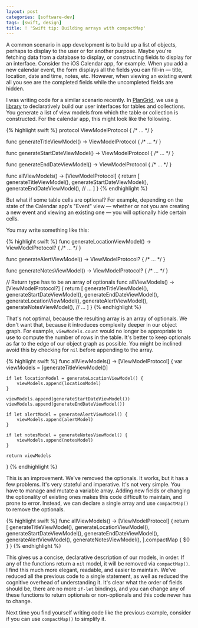 ```yaml
---
layout: post
categories: [software-dev]
tags: [swift, design]
title: ! 'Swift tip: Building arrays with compactMap'
---
```


A common scenario in app development is to build up a list of objects, perhaps to display to the user or for another purpose. Maybe you're fetching data from a database to display, or constructing fields to display for an interface. Consider the iOS Calendar app, for example. When you add a new calendar event, the form displays all the fields you can fill-in &mdash; title, location, date and time, notes, etc. However, when viewing an existing event all you see are the completed fields while the uncompleted fields are hidden.

<!--excerpt-->

I was writing code for a similar scenario recently. In [PlanGrid](http://plangrid.com), we use [a library](https://github.com/plangrid/reactivelists) to declaratively build our user interfaces for tables and collections. You generate a list of view models from which the table or collection is constructed. For the calendar app, this might look like the following.

{% highlight swift %}
protocol ViewModelProtocol { /* ... */ }

func generateTitleViewModel() -> ViewModelProtocol { /* ... */ }

func generateStartDateViewModel() -> ViewModelProtocol { /* ... */ }

func generateEndDateViewModel() -> ViewModelProtocol { /* ... */ }

func allViewModels() -> [ViewModelProtocol] {
    return [
        generateTitleViewModel(),
        generateStartDateViewModel(),
        generateEndDateViewModel(),
        // ...
    ]
}
{% endhighlight %}

But what if some table cells are optional? For example, depending on the state of the Calendar app's "Event" view &mdash; whether or not you are creating a new event and viewing an existing one &mdash; you will optionally hide certain cells.

You may write something like this:

{% highlight swift %}
func generateLocationViewModel() -> ViewModelProtocol? { /* ... */ }

func generateAlertViewModel() -> ViewModelProtocol? { /* ... */ }

func generateNotesViewModel() -> ViewModelProtocol? { /* ... */ }

// Return type has to be an array of optionals
func allViewModels() -> [ViewModelProtocol?] {
    return [
        generateTitleViewModel(),
        generateStartDateViewModel(),
        generateEndDateViewModel(),
        generateLocationViewModel(),
        generateAlertViewModel(),
        generateNotesViewModel(),
        // ...
    ]
}
{% endhighlight %}

That's not optimal, because the resulting array is an array of optionals. We don't want that, because it introduces complexity deeper in our object graph. For example, `viewModels.count` would no longer be appropriate to use to compute the number of rows in the table. It's better to keep optionals as far to the edge of our object graph as possible. You might be inclined avoid this by checking for `nil` before appending to the array.

{% highlight swift %}
func allViewModels() -> [ViewModelProtocol] {
    var viewModels = [generateTitleViewModel()]

    if let locationModel = generateLocationViewModel() {
        viewModels.append(locationModel)
    }

    viewModels.append(generateStartDateViewModel())
    viewModels.append(generateEndDateViewModel())

    if let alertModel = generateAlertViewModel() {
        viewModels.append(alertModel)
    }

    if let notesModel = generateNotesViewModel() {
        viewModels.append(notesModel)
    }

    return viewModels
}
{% endhighlight %}

This is an improvement. We've removed the optionals. It works, but it has a few problems. It's very stateful and imperative. It's not very simple. You have to manage and mutate a variable array. Adding new fields or changing the optionality of existing ones makes this code difficult to maintain, and prone to error. Instead, we can declare a single array and use `compactMap()` to remove the optionals.

{% highlight swift %}
func allViewModels() -> [ViewModelProtocol] {
    return [
        generateTitleViewModel(),
        generateLocationViewModel(),
        generateStartDateViewModel(),
        generateEndDateViewModel(),
        generateAlertViewModel(),
        generateNotesViewModel(),
        ].compactMap { $0 }
}
{% endhighlight %}

This gives us a concise, declarative description of our models, in order. If any of the functions return a `nil` model, it will be removed via `compactMap()`. I find this much more elegant, readable, and easier to maintain. We've reduced all the previous code to a single statement, as well as reduced the cognitive overhead of understanding it. It's clear what the order of fields should be, there are no more `if-let` bindings, and you can change any of these functions to return optionals or non-optionals and this code never has to change.

Next time you find yourself writing code like the previous example, consider if you can use `compactMap()` to simplify it.
